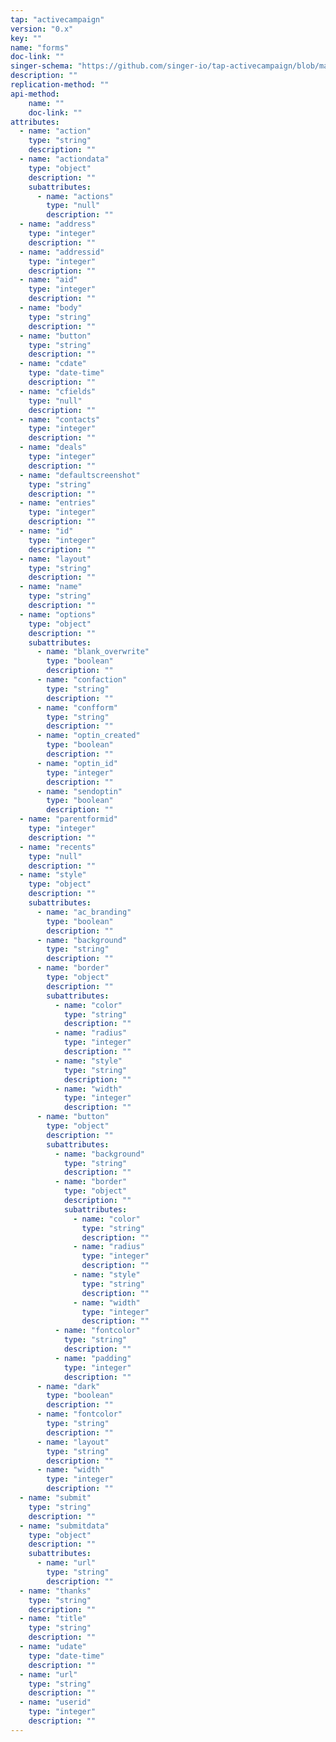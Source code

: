 ```yaml
---
tap: "activecampaign"
version: "0.x"
key: ""
name: "forms"
doc-link: ""
singer-schema: "https://github.com/singer-io/tap-activecampaign/blob/master/tap_activecampaign/schemas/forms.json"
description: ""
replication-method: ""
api-method:
    name: ""
    doc-link: ""
attributes:
  - name: "action"
    type: "string"
    description: ""
  - name: "actiondata"
    type: "object"
    description: ""
    subattributes:
      - name: "actions"
        type: "null"
        description: ""
  - name: "address"
    type: "integer"
    description: ""
  - name: "addressid"
    type: "integer"
    description: ""
  - name: "aid"
    type: "integer"
    description: ""
  - name: "body"
    type: "string"
    description: ""
  - name: "button"
    type: "string"
    description: ""
  - name: "cdate"
    type: "date-time"
    description: ""
  - name: "cfields"
    type: "null"
    description: ""
  - name: "contacts"
    type: "integer"
    description: ""
  - name: "deals"
    type: "integer"
    description: ""
  - name: "defaultscreenshot"
    type: "string"
    description: ""
  - name: "entries"
    type: "integer"
    description: ""
  - name: "id"
    type: "integer"
    description: ""
  - name: "layout"
    type: "string"
    description: ""
  - name: "name"
    type: "string"
    description: ""
  - name: "options"
    type: "object"
    description: ""
    subattributes:
      - name: "blank_overwrite"
        type: "boolean"
        description: ""
      - name: "confaction"
        type: "string"
        description: ""
      - name: "confform"
        type: "string"
        description: ""
      - name: "optin_created"
        type: "boolean"
        description: ""
      - name: "optin_id"
        type: "integer"
        description: ""
      - name: "sendoptin"
        type: "boolean"
        description: ""
  - name: "parentformid"
    type: "integer"
    description: ""
  - name: "recents"
    type: "null"
    description: ""
  - name: "style"
    type: "object"
    description: ""
    subattributes:
      - name: "ac_branding"
        type: "boolean"
        description: ""
      - name: "background"
        type: "string"
        description: ""
      - name: "border"
        type: "object"
        description: ""
        subattributes:
          - name: "color"
            type: "string"
            description: ""
          - name: "radius"
            type: "integer"
            description: ""
          - name: "style"
            type: "string"
            description: ""
          - name: "width"
            type: "integer"
            description: ""
      - name: "button"
        type: "object"
        description: ""
        subattributes:
          - name: "background"
            type: "string"
            description: ""
          - name: "border"
            type: "object"
            description: ""
            subattributes:
              - name: "color"
                type: "string"
                description: ""
              - name: "radius"
                type: "integer"
                description: ""
              - name: "style"
                type: "string"
                description: ""
              - name: "width"
                type: "integer"
                description: ""
          - name: "fontcolor"
            type: "string"
            description: ""
          - name: "padding"
            type: "integer"
            description: ""
      - name: "dark"
        type: "boolean"
        description: ""
      - name: "fontcolor"
        type: "string"
        description: ""
      - name: "layout"
        type: "string"
        description: ""
      - name: "width"
        type: "integer"
        description: ""
  - name: "submit"
    type: "string"
    description: ""
  - name: "submitdata"
    type: "object"
    description: ""
    subattributes:
      - name: "url"
        type: "string"
        description: ""
  - name: "thanks"
    type: "string"
    description: ""
  - name: "title"
    type: "string"
    description: ""
  - name: "udate"
    type: "date-time"
    description: ""
  - name: "url"
    type: "string"
    description: ""
  - name: "userid"
    type: "integer"
    description: ""
---
```


